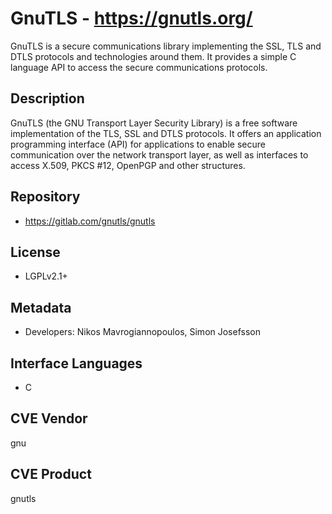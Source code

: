 # GnuTLS - https://gnutls.org/
GnuTLS is a secure communications library implementing the SSL, TLS and DTLS protocols and technologies around them. It provides a simple C language API to access the secure communications protocols. 

## Description
GnuTLS (the GNU Transport Layer Security Library) is a free software implementation of the TLS, SSL and DTLS protocols. It offers an application programming interface (API) for applications to enable secure communication over the network transport layer, as well as interfaces to access X.509, PKCS #12, OpenPGP and other structures.

## Repository
- https://gitlab.com/gnutls/gnutls

## License
- LGPLv2.1+

## Metadata
- Developers: Nikos Mavrogiannopoulos, Simon Josefsson

## Interface Languages
- C

## CVE Vendor
gnu

## CVE Product
gnutls

